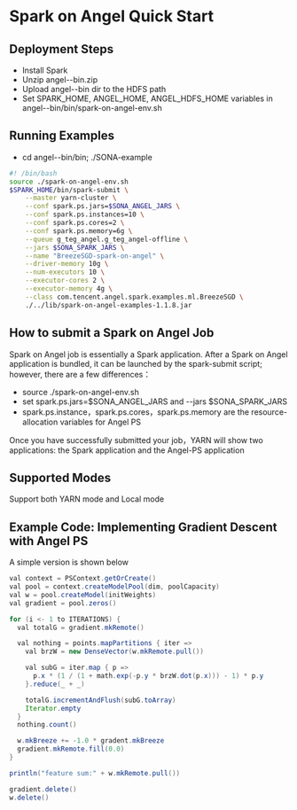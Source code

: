# Spark on Angel Quick Start

## Deployment Steps
- Install Spark 
- Unzip angel-<version>-bin.zip
- Upload angel-<version>-bin dir to the HDFS path
- Set SPARK_HOME, ANGEL_HOME, ANGEL_HDFS_HOME variables in angel-<version>-bin/bin/spark-on-angel-env.sh

## Running Examples
- cd angel-<version>-bin/bin; ./SONA-example

```bash
#! /bin/bash
source ./spark-on-angel-env.sh
$SPARK_HOME/bin/spark-submit \
    --master yarn-cluster \
    --conf spark.ps.jars=$SONA_ANGEL_JARS \
    --conf spark.ps.instances=10 \
    --conf spark.ps.cores=2 \
    --conf spark.ps.memory=6g \
    --queue g_teg_angel.g_teg_angel-offline \
    --jars $SONA_SPARK_JARS \
    --name "BreezeSGD-spark-on-angel" \
    --driver-memory 10g \
    --num-executors 10 \
    --executor-cores 2 \
    --executor-memory 4g \
    --class com.tencent.angel.spark.examples.ml.BreezeSGD \
    ./../lib/spark-on-angel-examples-1.1.8.jar
```

## How to submit a Spark on Angel Job
Spark on Angel job is essentially a Spark application. After a Spark on Angel application is bundled, it can be launched by the spark-submit script; however, there are a few differences：
- source ./spark-on-angel-env.sh
- set spark.ps.jars=$SONA_ANGEL_JARS and --jars $SONA_SPARK_JARS
- spark.ps.instance，spark.ps.cores，spark.ps.memory are the resource-allocation variables for Angel PS

Once you have successfully submitted your job，YARN will show two applications: the Spark application and the Angel-PS application

## Supported Modes
Support both YARN mode and Local mode

## Example Code: Implementing Gradient Descent with Angel PS

A simple version is shown below
```java
val context = PSContext.getOrCreate()
val pool = context.createModelPool(dim, poolCapacity)
val w = pool.createModel(initWeights)
val gradient = pool.zeros()

for (i <- 1 to ITERATIONS) {
  val totalG = gradient.mkRemote()

  val nothing = points.mapPartitions { iter =>
    val brzW = new DenseVector(w.mkRemote.pull())

    val subG = iter.map { p =>
      p.x * (1 / (1 + math.exp(-p.y * brzW.dot(p.x))) - 1) * p.y
    }.reduce(_ + _)

    totalG.incrementAndFlush(subG.toArray)
    Iterator.empty
  }
  nothing.count()

  w.mkBreeze += -1.0 * gradent.mkBreeze
  gradient.mkRemote.fill(0.0)
}

println("feature sum:" + w.mkRemote.pull())

gradient.delete()
w.delete()
```
